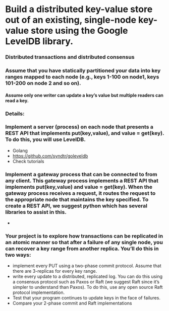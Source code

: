 # Build a distributed key-value store out of an existing, single-node key-value store using the Google LevelDB library.


### Distributed transactions and distributed consensus

### Assume that you have statically partitioned your data into key ranges mapped to each node (e.g., keys 1-100 on node1, keys 101-200 on node 2 and so on).
#### Assume only one writer can update a key’s value but multiple readers can read a key.
### Details:
### Implement a server (process) on each node that presents a REST API that implements put(key,value), and value = get(key). To do this, you will use LevelDB.

* Golang
* https://github.com/syndtr/goleveldb
* Check tutorials

### Implement a gateway process that can be connected to from any client. This gateway process implements a REST API that implements put(key,value) and value = get(key). When the gateway process receives a request, it routes the request to the appropriate node that maintains the key specified. To create a REST API, we suggest python which has several libraries to assist in this.

* 

### Your project is to explore how transactions can be replicated in an atomic manner so that after a failure of any single node, you can recover a key range from another replica. You’ll do this in two ways:
* implement every PUT using a two-phase commit protocol. Assume that there are 3-replicas for every key range.
* write every update to a distributed, replicated log. You can do this using a consensus protocol such as Paxos or Raft (we suggest Raft since it’s simpler to understand than Paxos). To do this, use any open source Raft protocol implementation.
* Test that your program continues to update keys in the face of failures.
* Compare your 2-phase commit and Raft implementations
